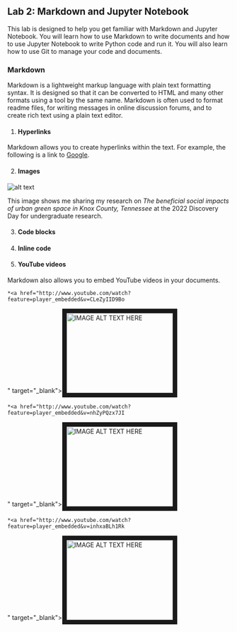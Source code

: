 ## Lab 2: Markdown and Jupyter Notebook
This lab is designed to help you get familiar with Markdown and Jupyter Notebook. You will learn how to use Markdown to write documents and how to use Jupyter Notebook to write Python code and run it. You will also learn how to use Git to manage your code and documents.

 ### Markdown
  Markdown is a lightweight markup language with plain text formatting syntax. It is designed so that it can be converted to HTML and many other formats using a tool by the same name. Markdown is often used to format readme files, for writing messages in online discussion forums, and to create rich text using a plain text editor.

  1. #### Hyperlinks  
  Markdown allows you to create hyperlinks within the text. For example, the following is a link to [Google](https://www.google.com/).

  2. #### Images  
![alt text](https://media.licdn.com/dms/image/C4E22AQHZBr9kmra6Eg/feedshare-shrink_2048_1536/0/1663192591324?e=2147483647&v=beta&t=BjPmW1LIRvjAktDTmGPfH5Z3RvaGioV5TgN0wrrrn8k "Discovery Day 2022")

  This image shows me sharing my research on *The beneficial social impacts of urban green space in Knox County, Tennessee* at the 2022 Discovery Day for undergraduate research.

  3. #### Code blocks  

  4. #### Inline code  

  5. #### YouTube videos  
  Markdown also allows you to embed YouTube videos in your documents.

    *<a href="http://www.youtube.com/watch?feature=player_embedded&v=CLeZyIID9Bo
" target="_blank"><img src="http://img.youtube.com/vi/CLeZyIID9Bo/0.jpg" 
alt="IMAGE ALT TEXT HERE" width="240" height="180" border="10" /></a>
    
    *<a href="http://www.youtube.com/watch?feature=player_embedded&v=nhZyPQzx7JI
" target="_blank"><img src="http://img.youtube.com/vi/nhZyPQzx7JI/0.jpg" 
alt="IMAGE ALT TEXT HERE" width="240" height="180" border="10" /></a>

    *<a href="http://www.youtube.com/watch?feature=player_embedded&v=inhxaBLh1Rk
" target="_blank"><img src="http://img.youtube.com/vi/inhxaBLh1Rk/0.jpg" 
alt="IMAGE ALT TEXT HERE" width="240" height="180" border="10" /></a>